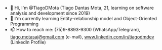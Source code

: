 - 👋 Hi, I'm @TiagoDMota (Tiago Dantas Mota, 21, learning on software analysis and development since 2019)
- 🌱 I'm currently learning Entity–relationship model and Object-Oriented Programming
- 📫 How to reach me: (75)9-8893-9300 (WhatsApp/Telegram), tiago.motasaj@gmail.com (e-mail), www.linkedin.com/in/tiagodmdev (LinkedIn Profile)

<!---
TiagoDMota/TiagoDMota is a ✨ special ✨ repository because its `README.md` (this file) appears on your GitHub profile.
You can click the Preview link to take a look at your changes.
--->

